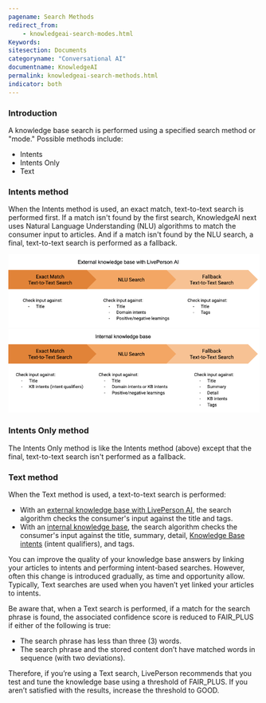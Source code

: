 ```yaml
---
pagename: Search Methods
redirect_from:
    - knowledgeai-search-modes.html
Keywords:
sitesection: Documents
categoryname: "Conversational AI"
documentname: KnowledgeAI
permalink: knowledgeai-search-methods.html
indicator: both
---
```


### Introduction

A knowledge base search is performed using a specified search method or "mode." Possible methods include:

* Intents
* Intents Only
* Text

### Intents method

When the Intents method is used, an exact match, text-to-text search is performed first. If a match isn't found by the first search, KnowledgeAI next uses Natural Language Understanding (NLU) algorithms to match the consumer input to articles. And if a match isn't found by the NLU search, a final, text-to-text search is performed as a fallback.

<img style="width:750px" src="img/ConvoBuilder/kb_search_modes_ext.png" alt="Info on how a search is performed against an external knowledge base with LivePerson AI">
<img style="width:750px" src="img/ConvoBuilder/kb_search_modes_int.png" alt="Info on how a search is performed against an internal knowledge base">

### Intents Only method

The Intents Only method is like the Intents method (above) except that the final, text-to-text search isn't performed as a fallback.

### Text method

When the Text method is used, a text-to-text search is performed:

* With an [external knowledge base with LivePerson AI](knowledgeai-external-knowledge-bases-external-kbs-with-liveperson-ai.html), the search algorithm checks the consumer's input against the title and tags.
* With an [internal knowledge base](knowledgeai-internal-knowledge-bases-introduction.html), the search algorithm checks the consumer's input against the title, summary, detail, [Knowledge Base intents](knowledgeai-internal-knowledge-bases-introduction.html#domain-intents-versus-knowledge-base-intents) (intent qualifiers), and tags.

You can improve the quality of your knowledge base answers by linking your articles to intents and performing intent-based searches. However, often this change is introduced gradually, as time and opportunity allow. Typically, Text searches are used when you haven’t yet linked your articles to intents.

Be aware that, when a Text search is performed, if a match for the search phrase is found, the associated confidence score is reduced to FAIR_PLUS if either of the following is true:

* The search phrase has less than three (3) words.
* The search phrase and the stored content don’t have matched words in sequence (with two deviations).

Therefore, if you’re using a Text search, LivePerson recommends that you test and tune the knowledge base using a threshold of FAIR_PLUS. If you aren’t satisfied with the results, increase the threshold to GOOD.
